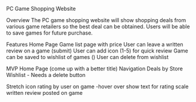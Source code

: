 PC Game Shopping Website

Overview
The PC game shopping website will show shopping deals from various game retailers so the best deal can be obtained. Users will
be able to save games for future purchase. 

Features
Home Page
Game list page with price
User can leave a written review on a game (submit) 
User can add icon (1-5) for quick review
Game can be saved to wishlist of games ()
    User can delete from wishlist




MVP
Home Page (come up with a better title)
Navigation
Deals by Store
Wishlist - Needs a delete button

Stretch
icon rating by user on game
    -hover over show text for rating scale
written review posted on game



